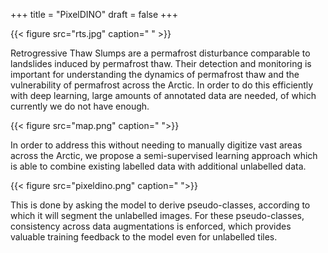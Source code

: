 +++
title = "PixelDINO"
draft = false
+++

{{< figure src="rts.jpg" caption=" " >}}

Retrogressive Thaw Slumps are a permafrost disturbance
comparable to landslides induced by permafrost thaw.
Their detection and monitoring is important for understanding
the dynamics of permafrost thaw and the vulnerability of permafrost across the Arctic.
In order to do this efficiently with deep learning,
large amounts of annotated data are needed,
of which currently we do not have enough.

{{< figure src="map.png" caption=" ">}}

In order to address this without needing to manually digitize
vast areas across the Arctic,
we propose a semi-supervised learning approach which is able to combine
existing labelled data with additional unlabelled data.

{{< figure src="pixeldino.png" caption=" ">}}

This is done by asking the model to derive pseudo-classes,
according to which it will segment the unlabelled images.
For these pseudo-classes,
consistency across data augmentations is enforced,
which provides valuable training feedback to the model even for unlabelled tiles.

